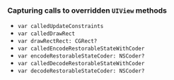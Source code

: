 ### Capturing calls to overridden `UIView` methods

 - `var calledUpdateConstraints`
 - `var calledDrawRect`
 - `var drawRectRect: CGRect?`
 - `var calledEncodeRestorableStateWithCoder`
 - `var encodeRestorableStateCoder: NSCoder?`
 - `var calledDecodeRestorableStateWithCoder`
 - `var decodeRestorableStateCoder: NSCoder?`
